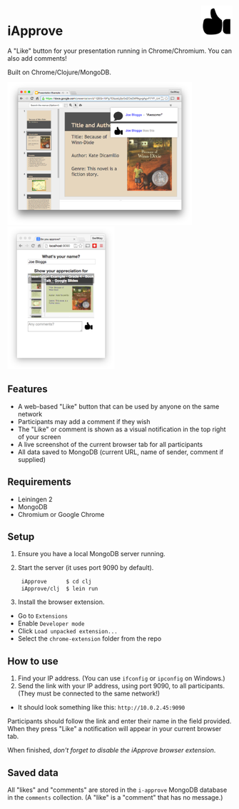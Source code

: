<img src="chrome-extension/like-512.png" align="right" height="70">

# iApprove

A "Like" button for your presentation running in Chrome/Chromium. You can also add comments!

Built on Chrome/Clojure/MongoDB.

<img src="screenshots/presenter.png" height="320"><img src="screenshots/participant.png" height="320">

## Features

- A web-based "Like" button that can be used by anyone on the same network
- Participants may add a comment if they wish
- The "Like" or comment is shown as a visual notification in the top right of your screen
- A live screenshot of the current browser tab for all participants
- All data saved to MongoDB (current URL, name of sender, comment if supplied)

## Requirements

- Leiningen 2
- MongoDB
- Chromium or Google Chrome

## Setup

1. Ensure you have a local MongoDB server running.

2. Start the server (it uses port 9090 by default).

        iApprove      $ cd clj
        iApprove/clj  $ lein run

3. Install the browser extension.

- Go to `Extensions`
- Enable `Developer mode`
- Click `Load unpacked extension...`
- Select the `chrome-extension` folder from the repo

## How to use

1. Find your IP address. (You can use `ifconfig` or `ipconfig` on Windows.)
2. Send the link with your IP address, using port 9090, to all participants. (They must be connected to the same network!)

- It should look something like this: `http://10.0.2.45:9090`

Participants should follow the link and enter their name in the field provided. When they press "Like" a notification will appear in your current browser tab.

When finished, *don't forget to disable the iApprove browser extension*.

## Saved data

All "likes" and "comments" are stored in the `i-approve` MongoDB database in the `comments` collection.
(A "like" is a "comment" that has no message.)

